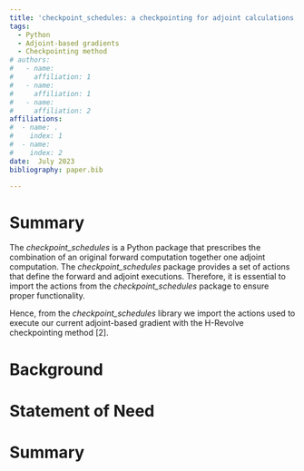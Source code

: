```yaml
---
title: 'checkpoint_schedules: a checkpointing for adjoint calculations.'
tags:
  - Python
  - Adjoint-based gradients
  - Checkpointing method
# authors:
#   - name: 
#     affiliation: 1
#   - name: 
#     affiliation: 1
#   - name: 
#     affiliation: 2
affiliations:
#  - name: .
#    index: 1
#  - name:  
#    index: 2
date:  July 2023
bibliography: paper.bib

---
```

# Summary
The *checkpoint_schedules* is a Python package that prescribes the combination of an original forward computation together one adjoint computation. The *checkpoint_schedules* package provides a set of actions that define the forward and adjoint executions. Therefore, it is essential to import the actions from the *checkpoint_schedules* package to ensure proper functionality.

Hence, from the *checkpoint_schedules* library we import the actions used to execute our current adjoint-based gradient with the H-Revolve checkpointing method [2].

# Background


# Statement of Need



# Summary



